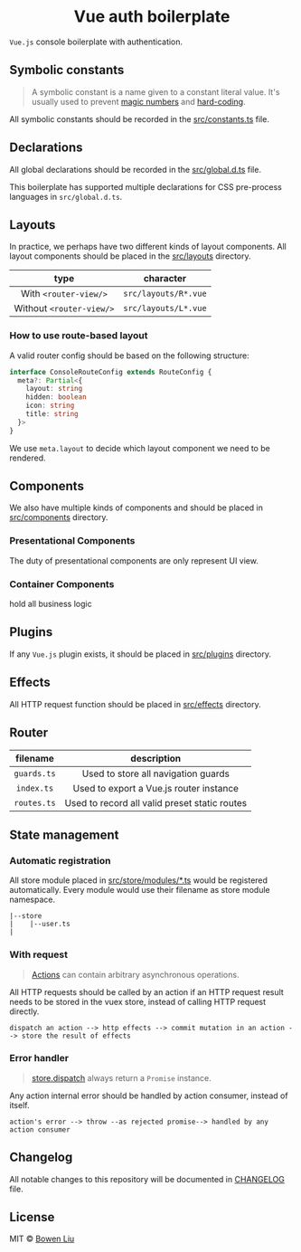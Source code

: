 <h1 align="center">Vue auth boilerplate</h1>

`Vue.js` console boilerplate with authentication.

## Symbolic constants

> A symbolic constant is a name given to a constant literal value. It's usually used to prevent [magic numbers][wiki-magic-number] and [hard-coding][wiki-hard-coding].

[wiki-magic-number]: https://en.wikipedia.org/wiki/Magic_number_(programming)
[wiki-hard-coding]: https://en.wikipedia.org/wiki/Hard_coding

All symbolic constants should be recorded in the [src/constants.ts](src/constants.ts) file.

## Declarations

All global declarations should be recorded in the [src/global.d.ts](src/global.d.ts) file.

This boilerplate has supported multiple declarations for CSS pre-process languages in `src/global.d.ts`.

## Layouts

In practice, we perhaps have two different kinds of layout components. All layout components should be placed in the [src/layouts](src/layouts) directory.

|           type           |      character       |
| :----------------------: | :------------------: |
|  With `<router-view/>`   | `src/layouts/R*.vue` |
| Without `<router-view/>` | `src/layouts/L*.vue` |

### How to use route-based layout

A valid router config should be based on the following structure:

```ts
interface ConsoleRouteConfig extends RouteConfig {
  meta?: Partial<{
    layout: string
    hidden: boolean
    icon: string
    title: string
  }>
}
```

We use `meta.layout` to decide which layout component we need to be rendered.

## Components

We also have multiple kinds of components and should be placed in [src/components](src/components) directory.

### Presentational Components

The duty of presentational components are only represent UI view.

### Container Components

hold all business logic

## Plugins

If any `Vue.js` plugin exists, it should be placed in [src/plugins](src/plugins) directory.

## Effects

All HTTP request function should be placed in [src/effects](src/effects) directory.

## Router

|  filename   |                  description                  |
| :---------: | :-------------------------------------------: |
| `guards.ts` |      Used to store all navigation guards      |
| `index.ts`  |    Used to export a Vue.js router instance    |
| `routes.ts` | Used to record all valid preset static routes |

## State management

[doc-vuex-actions]: https://vuex.vuejs.org/guide/actions.html#actions

### Automatic registration

All store module placed in [src/store/modules/\*.ts](src/store/modules) would be registered automatically. Every module would use their filename as store module namespace.

```
|--store
|    |--user.ts
|
```

### With request

> [Actions][doc-vuex-actions] can contain arbitrary asynchronous operations.

All HTTP requests should be called by an action if an HTTP request result needs to be stored in the vuex store, instead of calling HTTP request directly.

```
dispatch an action --> http effects --> commit mutation in an action --> store the result of effects
```

### Error handler

> [store.dispatch][doc-vuex-dispatch] always return a `Promise` instance.

[doc-vuex-dispatch]: https://vuex.vuejs.org/api/#dispatch

Any action internal error should be handled by action consumer, instead of itself.

```
action's error --> throw --as rejected promise--> handled by any action consumer
```

## Changelog

All notable changes to this repository will be documented in [CHANGELOG](./CHANGELOG.md) file.

## License

MIT © [Bowen Liu](https://github.com/lbwa)
